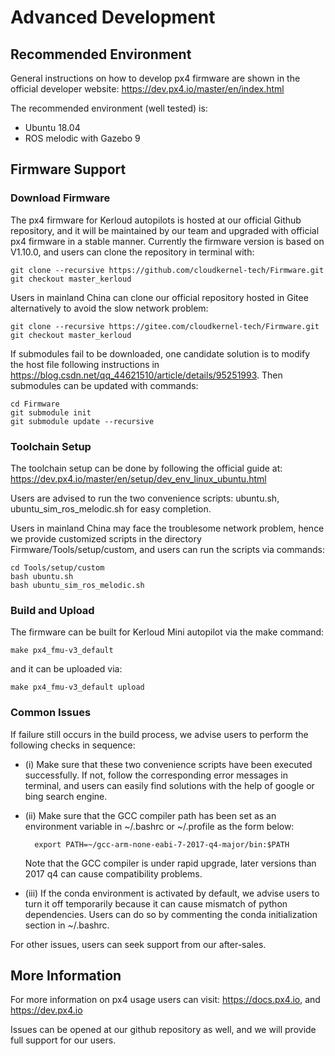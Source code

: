 # Advanced Development

## Recommended Environment

General instructions on how to develop px4 firmware are shown in the official developer website: https://dev.px4.io/master/en/index.html

The recommended environment (well tested) is:

- Ubuntu 18.04
- ROS melodic with Gazebo 9

## Firmware Support

### Download Firmware

The px4 firmware for Kerloud autopilots is hosted at our official Github repository, and it will be maintained by our team and upgraded with official px4 firmware in a stable manner. Currently the firmware version is based on V1.10.0, and users can clone the repository in terminal with:

    git clone --recursive https://github.com/cloudkernel-tech/Firmware.git
    git checkout master_kerloud

Users in mainland China can clone our official repository hosted in Gitee alternatively to avoid the slow network problem:

    git clone --recursive https://gitee.com/cloudkernel-tech/Firmware.git
    git checkout master_kerloud

If submodules fail to be downloaded, one candidate solution is to modify the host file following instructions in <https://blog.csdn.net/qq_44621510/article/details/95251993>.
Then submodules can be updated with commands:

    cd Firmware
    git submodule init
    git submodule update --recursive

### Toolchain Setup

The toolchain setup can be done by following the official guide at:
https://dev.px4.io/master/en/setup/dev_env_linux_ubuntu.html

Users are advised to run the two convenience scripts: ubuntu.sh, ubuntu_sim_ros_melodic.sh for easy completion.

Users in mainland China may face the troublesome network problem, hence we provide customized scripts in the directory Firmware/Tools/setup/custom, and users can run the scripts via commands:

    cd Tools/setup/custom
    bash ubuntu.sh
    bash ubuntu_sim_ros_melodic.sh

### Build and Upload

The firmware can be built for Kerloud Mini autopilot via the make command:

    make px4_fmu-v3_default

and it can be uploaded via:

    make px4_fmu-v3_default upload


### Common Issues

If failure still occurs in the build process, we advise users to perform the following checks in sequence:

* (i) Make sure that these two convenience scripts have been executed successfully. If not, follow the corresponding error messages in terminal, and users can easily find
solutions with the help of google or bing search engine.

* (ii) Make sure that the GCC compiler path has been set as an environment variable in ~/.bashrc or ~/.profile as the form below:

        export PATH=~/gcc-arm-none-eabi-7-2017-q4-major/bin:$PATH

    Note that the GCC compiler is under rapid upgrade, later versions than 2017 q4 can cause compatibility problems.

* (iii) If the conda environment is activated by default, we advise users to turn it off temporarily because it can cause mismatch of python dependencies.
Users can do so by commenting the conda initialization section in ~/.bashrc.

For other issues, users can seek support from our after-sales.

## More Information

For more information on px4 usage users can visit:
<https://docs.px4.io>, and <https://dev.px4.io>

Issues can be opened at our github repository as well, and we will provide full support for our users.


